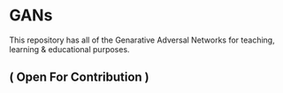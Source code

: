 # GANs
This repository has all of the Genarative Adversal Networks for teaching, learning &amp; educational purposes. 
## ( Open For Contribution )
